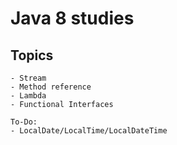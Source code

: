 # Java 8 studies

## Topics
    - Stream
    - Method reference
    - Lambda
    - Functional Interfaces

    To-Do:
    - LocalDate/LocalTime/LocalDateTime